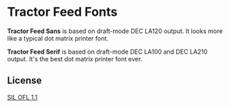 # Tractor Feed Fonts

**Tractor Feed Sans** is based on draft-mode DEC LA120 output.  It
looks more like a typical dot matrix printer font.

**Tractor Feed Serif** is based on draft-mode DEC LA100 and DEC LA210
output.  It's the best dot matrix printer font ever.

## License

[SIL OFL 1.1](LICENSE.md)
